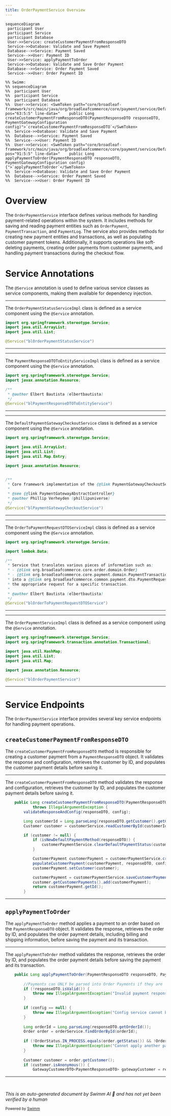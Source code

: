 ```yaml
---
title: OrderPaymentService Overview
---
```

```mermaid
sequenceDiagram
 participant User
 participant Service
 participant Database
 User->>Service: createCustomerPaymentFromResponseDTO
 Service->>Database: Validate and Save Payment
 Database-->>Service: Payment Saved
 Service-->>User: Payment ID
 User->>Service: applyPaymentToOrder
 Service->>Database: Validate and Save Order Payment
 Database-->>Service: Order Payment Saved
 Service-->>User: Order Payment ID

%% Swimm:
%% sequenceDiagram
%%  participant User
%%  participant Service
%%  participant Database
%%  User->>Service: <SwmToken path="core/broadleaf-framework/src/main/java/org/broadleafcommerce/core/payment/service/DefaultCustomerPaymentGatewayService.java" pos="63:5:5" line-data="    public Long createCustomerPaymentFromResponseDTO(PaymentResponseDTO responseDTO, PaymentGatewayConfiguration config)">`createCustomerPaymentFromResponseDTO`</SwmToken>
%%  Service->>Database: Validate and Save Payment
%%  Database-->>Service: Payment Saved
%%  Service-->>User: Payment ID
%%  User->>Service: <SwmToken path="core/broadleaf-framework/src/main/java/org/broadleafcommerce/core/payment/service/DefaultPaymentGatewayCheckoutService.java" pos="91:5:5" line-data="    public Long applyPaymentToOrder(PaymentResponseDTO responseDTO, PaymentGatewayConfiguration config) {">`applyPaymentToOrder`</SwmToken>
%%  Service->>Database: Validate and Save Order Payment
%%  Database-->>Service: Order Payment Saved
%%  Service-->>User: Order Payment ID
```

# Overview

The <SwmToken path="core/broadleaf-framework/src/main/java/org/broadleafcommerce/core/payment/service/DefaultPaymentGatewayCheckoutService.java" pos="79:3:3" line-data="    protected OrderPaymentService orderPaymentService;">`OrderPaymentService`</SwmToken> interface defines various methods for handling payment-related operations within the system. It includes methods for saving and reading payment entities such as <SwmToken path="core/broadleaf-framework/src/main/java/org/broadleafcommerce/core/payment/service/OrderPaymentStatusServiceImpl.java" pos="22:12:12" line-data="import org.broadleafcommerce.core.payment.domain.OrderPayment;">`OrderPayment`</SwmToken>, <SwmToken path="core/broadleaf-framework/src/main/java/org/broadleafcommerce/core/payment/service/OrderToPaymentRequestDTOServiceImpl.java" pos="50:19:19" line-data=" * - {@link org.broadleafcommerce.core.payment.domain.PaymentTransaction}">`PaymentTransaction`</SwmToken>, and <SwmToken path="core/broadleaf-framework/src/main/java/org/broadleafcommerce/core/payment/service/OrderPaymentServiceImpl.java" pos="31:12:12" line-data="import org.broadleafcommerce.core.payment.domain.PaymentLog;">`PaymentLog`</SwmToken>. The service also provides methods for creating new payment entities and transactions, as well as populating customer payment tokens. Additionally, it supports operations like soft-deleting payments, creating order payments from customer payments, and handling payment transactions during the checkout flow.

# Service Annotations

The <SwmToken path="core/broadleaf-framework/src/main/java/org/broadleafcommerce/core/payment/service/OrderPaymentStatusServiceImpl.java" pos="29:0:1" line-data="@Service(&quot;blOrderPaymentStatusService&quot;)">`@Service`</SwmToken> annotation is used to define various service classes as service components, making them available for dependency injection.

<SwmSnippet path="/core/broadleaf-framework/src/main/java/org/broadleafcommerce/core/payment/service/OrderPaymentStatusServiceImpl.java" line="25">

---

The <SwmToken path="core/broadleaf-framework/src/main/java/org/broadleafcommerce/core/payment/service/OrderPaymentStatusServiceImpl.java" pos="30:4:4" line-data="public class OrderPaymentStatusServiceImpl implements OrderPaymentStatusService {">`OrderPaymentStatusServiceImpl`</SwmToken> class is defined as a service component using the <SwmToken path="core/broadleaf-framework/src/main/java/org/broadleafcommerce/core/payment/service/OrderPaymentStatusServiceImpl.java" pos="29:0:1" line-data="@Service(&quot;blOrderPaymentStatusService&quot;)">`@Service`</SwmToken> annotation.

```java
import org.springframework.stereotype.Service;
import java.util.ArrayList;
import java.util.List;

@Service("blOrderPaymentStatusService")
```

---

</SwmSnippet>

<SwmSnippet path="/core/broadleaf-framework/src/main/java/org/broadleafcommerce/core/payment/service/PaymentResponseDTOToEntityServiceImpl.java" line="43">

---

The <SwmToken path="core/broadleaf-framework/src/main/java/org/broadleafcommerce/core/payment/service/PaymentResponseDTOToEntityServiceImpl.java" pos="50:4:4" line-data="public class PaymentResponseDTOToEntityServiceImpl implements PaymentResponseDTOToEntityService {">`PaymentResponseDTOToEntityServiceImpl`</SwmToken> class is defined as a service component using the <SwmToken path="core/broadleaf-framework/src/main/java/org/broadleafcommerce/core/payment/service/PaymentResponseDTOToEntityServiceImpl.java" pos="49:0:1" line-data="@Service(&quot;blPaymentResponseDTOToEntityService&quot;)">`@Service`</SwmToken> annotation.

```java
import org.springframework.stereotype.Service;
import javax.annotation.Resource;

/**
 * @author Elbert Bautista (elbertbautista)
 */
@Service("blPaymentResponseDTOToEntityService")
```

---

</SwmSnippet>

<SwmSnippet path="/core/broadleaf-framework/src/main/java/org/broadleafcommerce/core/payment/service/DefaultPaymentGatewayCheckoutService.java" line="55">

---

The <SwmToken path="core/broadleaf-framework/src/main/java/org/broadleafcommerce/core/payment/service/DefaultPaymentGatewayCheckoutService.java" pos="71:4:4" line-data="public class DefaultPaymentGatewayCheckoutService implements PaymentGatewayCheckoutService {">`DefaultPaymentGatewayCheckoutService`</SwmToken> class is defined as a service component using the <SwmToken path="core/broadleaf-framework/src/main/java/org/broadleafcommerce/core/payment/service/DefaultPaymentGatewayCheckoutService.java" pos="70:0:1" line-data="@Service(&quot;blPaymentGatewayCheckoutService&quot;)">`@Service`</SwmToken> annotation.

```java
import org.springframework.stereotype.Service;

import java.util.ArrayList;
import java.util.List;
import java.util.Map.Entry;

import javax.annotation.Resource;


/**
 * Core framework implementation of the {@link PaymentGatewayCheckoutService}.
 * 
 * @see {@link PaymentGatewayAbstractController}
 * @author Phillip Verheyden (phillipuniverse)
 */
@Service("blPaymentGatewayCheckoutService")
```

---

</SwmSnippet>

<SwmSnippet path="/core/broadleaf-framework/src/main/java/org/broadleafcommerce/core/payment/service/OrderToPaymentRequestDTOServiceImpl.java" line="43">

---

The <SwmToken path="core/broadleaf-framework/src/main/java/org/broadleafcommerce/core/payment/service/OrderToPaymentRequestDTOServiceImpl.java" pos="57:4:4" line-data="public class OrderToPaymentRequestDTOServiceImpl implements OrderToPaymentRequestDTOService {">`OrderToPaymentRequestDTOServiceImpl`</SwmToken> class is defined as a service component using the <SwmToken path="core/broadleaf-framework/src/main/java/org/broadleafcommerce/core/payment/service/OrderToPaymentRequestDTOServiceImpl.java" pos="56:0:1" line-data="@Service(&quot;blOrderToPaymentRequestDTOService&quot;)">`@Service`</SwmToken> annotation.

```java
import org.springframework.stereotype.Service;

import lombok.Data;

/**
 * Service that translates various pieces of information such as:
 * - {@link org.broadleafcommerce.core.order.domain.Order}
 * - {@link org.broadleafcommerce.core.payment.domain.PaymentTransaction}
 * into a {@link org.broadleafcommerce.common.payment.dto.PaymentRequestDTO} so that the gateway can create
 * the appropriate request for a specific transaction.
 *
 * @author Elbert Bautista (elbertbautista)
 */
@Service("blOrderToPaymentRequestDTOService")
```

---

</SwmSnippet>

<SwmSnippet path="/core/broadleaf-framework/src/main/java/org/broadleafcommerce/core/payment/service/OrderPaymentServiceImpl.java" line="36">

---

The <SwmToken path="core/broadleaf-framework/src/main/java/org/broadleafcommerce/core/payment/service/OrderPaymentServiceImpl.java" pos="46:4:4" line-data="public class OrderPaymentServiceImpl implements OrderPaymentService {">`OrderPaymentServiceImpl`</SwmToken> class is defined as a service component using the <SwmToken path="core/broadleaf-framework/src/main/java/org/broadleafcommerce/core/payment/service/OrderPaymentServiceImpl.java" pos="45:0:1" line-data="@Service(&quot;blOrderPaymentService&quot;)">`@Service`</SwmToken> annotation.

```java
import org.springframework.stereotype.Service;
import org.springframework.transaction.annotation.Transactional;

import java.util.HashMap;
import java.util.List;
import java.util.Map;

import javax.annotation.Resource;

@Service("blOrderPaymentService")
```

---

</SwmSnippet>

# Service Endpoints

The <SwmToken path="core/broadleaf-framework/src/main/java/org/broadleafcommerce/core/payment/service/DefaultPaymentGatewayCheckoutService.java" pos="79:3:3" line-data="    protected OrderPaymentService orderPaymentService;">`OrderPaymentService`</SwmToken> interface provides several key service endpoints for handling payment operations.

## <SwmToken path="core/broadleaf-framework/src/main/java/org/broadleafcommerce/core/payment/service/DefaultCustomerPaymentGatewayService.java" pos="63:5:5" line-data="    public Long createCustomerPaymentFromResponseDTO(PaymentResponseDTO responseDTO, PaymentGatewayConfiguration config)">`createCustomerPaymentFromResponseDTO`</SwmToken>

The <SwmToken path="core/broadleaf-framework/src/main/java/org/broadleafcommerce/core/payment/service/DefaultCustomerPaymentGatewayService.java" pos="63:5:5" line-data="    public Long createCustomerPaymentFromResponseDTO(PaymentResponseDTO responseDTO, PaymentGatewayConfiguration config)">`createCustomerPaymentFromResponseDTO`</SwmToken> method is responsible for creating a customer payment from a <SwmToken path="core/broadleaf-framework/src/main/java/org/broadleafcommerce/core/payment/service/DefaultPaymentGatewayCheckoutService.java" pos="91:7:7" line-data="    public Long applyPaymentToOrder(PaymentResponseDTO responseDTO, PaymentGatewayConfiguration config) {">`PaymentResponseDTO`</SwmToken> object. It validates the response and configuration, retrieves the customer by ID, and populates the customer payment details before saving it.

<SwmSnippet path="/core/broadleaf-framework/src/main/java/org/broadleafcommerce/core/payment/service/DefaultCustomerPaymentGatewayService.java" line="63">

---

The <SwmToken path="core/broadleaf-framework/src/main/java/org/broadleafcommerce/core/payment/service/DefaultCustomerPaymentGatewayService.java" pos="63:5:5" line-data="    public Long createCustomerPaymentFromResponseDTO(PaymentResponseDTO responseDTO, PaymentGatewayConfiguration config)">`createCustomerPaymentFromResponseDTO`</SwmToken> method validates the response and configuration, retrieves the customer by ID, and populates the customer payment details before saving it.

```java
    public Long createCustomerPaymentFromResponseDTO(PaymentResponseDTO responseDTO, PaymentGatewayConfiguration config)
            throws IllegalArgumentException {
        validateResponseAndConfig(responseDTO, config);

        Long customerId = Long.parseLong(responseDTO.getCustomer().getCustomerId());
        Customer customer = customerService.readCustomerById(customerId);

        if (customer != null) {
            if (isNewDefaultPaymentMethod(responseDTO)) {
                customerPaymentService.clearDefaultPaymentStatus(customer);
            }

            CustomerPayment customerPayment = customerPaymentService.create();
            populateCustomerPayment(customerPayment, responseDTO, config);
            customerPayment.setCustomer(customer);

            customerPayment = customerPaymentService.saveCustomerPayment(customerPayment);
            customer.getCustomerPayments().add(customerPayment);
            return customerPayment.getId();
        }
```

---

</SwmSnippet>

## <SwmToken path="core/broadleaf-framework/src/main/java/org/broadleafcommerce/core/payment/service/DefaultPaymentGatewayCheckoutService.java" pos="91:5:5" line-data="    public Long applyPaymentToOrder(PaymentResponseDTO responseDTO, PaymentGatewayConfiguration config) {">`applyPaymentToOrder`</SwmToken>

The <SwmToken path="core/broadleaf-framework/src/main/java/org/broadleafcommerce/core/payment/service/DefaultPaymentGatewayCheckoutService.java" pos="91:5:5" line-data="    public Long applyPaymentToOrder(PaymentResponseDTO responseDTO, PaymentGatewayConfiguration config) {">`applyPaymentToOrder`</SwmToken> method applies a payment to an order based on the <SwmToken path="core/broadleaf-framework/src/main/java/org/broadleafcommerce/core/payment/service/DefaultPaymentGatewayCheckoutService.java" pos="91:7:7" line-data="    public Long applyPaymentToOrder(PaymentResponseDTO responseDTO, PaymentGatewayConfiguration config) {">`PaymentResponseDTO`</SwmToken> object. It validates the response, retrieves the order by ID, and populates the order payment details, including billing and shipping information, before saving the payment and its transaction.

<SwmSnippet path="/core/broadleaf-framework/src/main/java/org/broadleafcommerce/core/payment/service/DefaultPaymentGatewayCheckoutService.java" line="91">

---

The <SwmToken path="core/broadleaf-framework/src/main/java/org/broadleafcommerce/core/payment/service/DefaultPaymentGatewayCheckoutService.java" pos="91:5:5" line-data="    public Long applyPaymentToOrder(PaymentResponseDTO responseDTO, PaymentGatewayConfiguration config) {">`applyPaymentToOrder`</SwmToken> method validates the response, retrieves the order by ID, and populates the order payment details before saving the payment and its transaction.

```java
    public Long applyPaymentToOrder(PaymentResponseDTO responseDTO, PaymentGatewayConfiguration config) {
        
        //Payments can ONLY be parsed into Order Payments if they are 'valid'
        if (!responseDTO.isValid()) {
            throw new IllegalArgumentException("Invalid payment responses cannot be parsed into the order payment domain");
        }
        
        if (config == null) {
            throw new IllegalArgumentException("Config service cannot be null");
        }
        
        Long orderId = Long.parseLong(responseDTO.getOrderId());
        Order order = orderService.findOrderById(orderId);
        
        if (!OrderStatus.IN_PROCESS.equals(order.getStatus()) && !OrderStatus.CSR_OWNED.equals(order.getStatus()) && !OrderStatus.QUOTE.equals(order.getStatus())) {
            throw new IllegalArgumentException("Cannot apply another payment to an Order that is not IN_PROCESS or CSR_OWNED");
        }
        
        Customer customer = order.getCustomer();
        if (customer.isAnonymous()) {
            GatewayCustomerDTO<PaymentResponseDTO> gatewayCustomer = responseDTO.getCustomer();
```

---

</SwmSnippet>

&nbsp;

*This is an auto-generated document by Swimm AI 🌊 and has not yet been verified by a human*

<SwmMeta version="3.0.0" repo-id="Z2l0aHViJTNBJTNBQnJvYWRsZWFmQ29tbWVyY2UtZGVtby1uZXclM0ElM0FTd2ltbS1EZW1v" repo-name="BroadleafCommerce-demo-new" doc-type="overview"><sup>Powered by [Swimm](/)</sup></SwmMeta>
